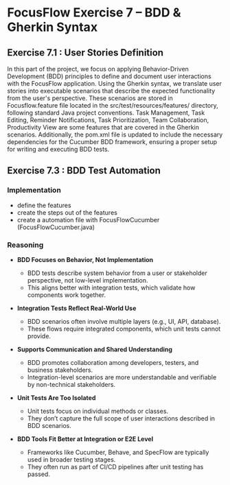# FocusFlow Exercise 7 – BDD & Gherkin Syntax

## Exercise 7.1 : User Stories Definition
In this part of the project, we focus on applying Behavior-Driven Development (BDD) principles to define and document user interactions with the FocusFlow application. Using the Gherkin syntax, we translate user stories into executable scenarios that describe the expected functionality from the user's perspective. These scenarios are stored in Focusflow.feature file located in the src/test/resources/features/ directory, following standard Java project conventions.
Task Management, Task Editing, Reminder Notifications, Task Prioritization, Team Collaboration, Productivity View are some features that are covered in the Gherkin scenarios.
Additionally, the pom.xml file is updated to include the necessary dependencies for the Cucumber BDD framework, ensuring a proper setup for writing and executing BDD tests.

## Exercise 7.3 : BDD Test Automation

### Implementation
- define the features
- create the steps out of the features
- create a automation file with FocusFlowCucumber (FocusFlowCucumber.java)

### Reasoning
- **BDD Focuses on Behavior, Not Implementation**
    - BDD tests describe system behavior from a user or stakeholder perspective, not low-level implementation.
    - This aligns better with integration tests, which validate how components work together.

- **Integration Tests Reflect Real-World Use**
    - BDD scenarios often involve multiple layers (e.g., UI, API, database).
    - These flows require integrated components, which unit tests cannot provide.

- **Supports Communication and Shared Understanding**
    - BDD promotes collaboration among developers, testers, and business stakeholders.
    - Integration-level scenarios are more understandable and verifiable by non-technical stakeholders.

- **Unit Tests Are Too Isolated**
    - Unit tests focus on individual methods or classes.
    - They don’t capture the full scope of user interactions described in BDD scenarios.

- **BDD Tools Fit Better at Integration or E2E Level**
    - Frameworks like Cucumber, Behave, and SpecFlow are typically used in broader testing stages.
    - They often run as part of CI/CD pipelines after unit testing has passed.